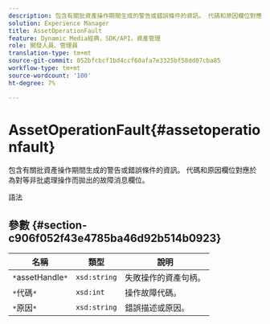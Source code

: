 ```yaml
---
description: 包含有關批資產操作期間生成的警告或錯誤條件的資訊。 代碼和原因欄位對應於為對等非批處理操作而拋出的故障消息欄位。
solution: Experience Manager
title: AssetOperationFault
feature: Dynamic Media經典，SDK/API，資產管理
role: 開發人員、管理員
translation-type: tm+mt
source-git-commit: 052bfcbcf1bd4ccf60afa7e3325bf58dd07cba85
workflow-type: tm+mt
source-wordcount: '100'
ht-degree: 7%

---
```



# AssetOperationFault{#assetoperationfault}

包含有關批資產操作期間生成的警告或錯誤條件的資訊。 代碼和原因欄位對應於為對等非批處理操作而拋出的故障消息欄位。

語法

## 參數 {#section-c906f052f43e4785ba46d92b514b0923}

| 名稱 | 類型 | 說明 |
|---|---|---|
| `*`assetHandle`*` | `xsd:string` | 失敗操作的資產句柄。 |
| `*`代碼`*` | `xsd:int` | 操作故障代碼。 |
| `*`原因`*` | `xsd:string` | 錯誤描述或原因。 |

